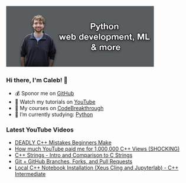 <img src="github-cover-photo-my-face.jpg" width="400px" />

### Hi there, I'm Caleb! 🍛

- 💰 Sponor me on [GitHub](https://github.com/sponsors/CalebCurry)
- 🎥 Watch my tutorials on [YouTube](https://www.youtube.com/calebthevideomaker2)
- 📗 My courses on [CodeBreakthrough](https://www.codebreakthrough.com)
- 🤔 I’m currently studying: [Python](https://www.youtube.com/watch?v=s3IvdkCq2_c&t=4254s)

### Latest YouTube Videos
<!-- YOUTUBE:START -->
- [DEADLY C++ Mistakes Beginners Make](https://www.youtube.com/watch?v=0G1NcVrvmqc)
- [How much YouTube paid me for 1,000,000 C++ Views (SHOCKING)](https://www.youtube.com/watch?v=AqIIv75TRCk)
- [C++ Strings - Intro and Comparison to C Strings](https://www.youtube.com/watch?v=qUcHK3zVp1I)
- [Git + GitHub Branches, Forks, and Pull Requests](https://www.youtube.com/watch?v=oa1wXWeH1IQ)
- [Local C++ Notebook Installation (Xeus Cling and Jupyterlab) - C++ Intermediate](https://www.youtube.com/watch?v=VdkfdBm_6W4)
<!-- YOUTUBE:END -->
